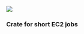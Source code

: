 [![](https://tokei.rs/b1/github/joelpalmer/burst)](https://github.com/joelpalmer/burst)
### Crate for short EC2 jobs

